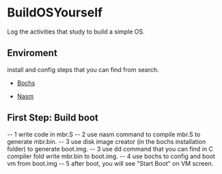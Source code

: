# BuildOSYourself
Log the activities that study to build a simple OS.

## Enviroment
install and config steps that you can find from search.

+ [Bochs](http://bochs.sourceforge.net/) 

+ [Nasm](https://www.nasm.us/)

## First Step: Build boot

-- 1 write code in mbr.S
-- 2 use nasm command to compile mbr.S to generate mbr.bin.
-- 3 use disk image creator (in the bochs installation folder) to generate boot.img.
-- 3 use dd command that you can find in C compiler fold write mbr.bin to boot.img.
-- 4 use bochs to config and boot vm from boot.img
-- 5 after boot, you will see "Start Boot" on VM screen.


